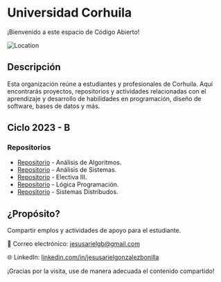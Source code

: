 # Universidad Corhuila

¡Bienvenido a este espacio de Código Abierto!

![Location](https://img.shields.io/badge/Location-Neiva,%20Huila,%20Colombia-blue)

## Descripción
Esta organización reúne a estudiantes y profesionales de Corhuila. Aquí encontrarás proyectos, repositorios y actividades relacionadas con el aprendizaje y desarrollo de habilidades en programación, diseño de software, bases de datos y más.

## Ciclo 2023 - B

### Repositorios
- [Repositorio](https://github.com/cde-cohuila/analisis-algoritmos-2023-b) - Análisis de Algoritmos.
- [Repositorio](https://github.com/cde-cohuila/analisis-sistemas-2023-b) - Análisis de Sistemas.
- [Repositorio](https://github.com/cde-cohuila/electiva-iii-2023-b) - Electiva III.
- [Repositorio](https://github.com/cde-cohuila/logica-programacion-2023-b) - Lógica Programación.
- [Repositorio](https://github.com/cde-cohuila/sistemas-distribuidos-2023-b) - Sistemas Distribudos.


## ¿Propósito?
Compartir emplos y actividades de apoyo para el estudiante.

📧 Correo electrónico: [jesusarielgb@gmail.com](mailto:jesus.gonzalez@corhuila.edu.co)

🌐 LinkedIn: [linkedin.com/in/jesusarielgonzalezbonilla](https://www.linkedin.com/in/jesusarielgonzalezbonilla)

¡Gracias por la visita, use de manera adecuada el contenido compartido!
